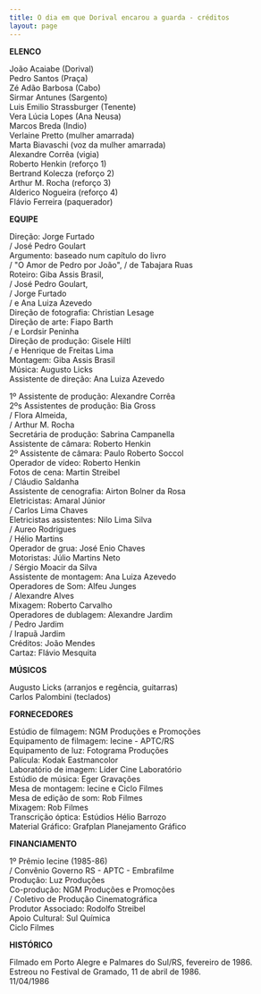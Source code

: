 ```yaml
---
title: O dia em que Dorival encarou a guarda - créditos
layout: page
---
```

**ELENCO**

João Acaiabe (Dorival)\
Pedro Santos (Praça)\
Zé Adão Barbosa (Cabo)\
Sirmar Antunes (Sargento)\
Luis Emilio Strassburger (Tenente)\
Vera Lúcia Lopes (Ana Neusa)\
Marcos Breda (Indio)\
Verlaine Pretto (mulher amarrada)\
Marta Biavaschi (voz da mulher amarrada)\
Alexandre Corrêa (vigia)\
Roberto Henkin (reforço 1)\
Bertrand Kolecza (reforço 2)\
Arthur M. Rocha (reforço 3)\
Alderico Nogueira (reforço 4)\
Flávio Ferreira (paquerador)

**EQUIPE**

Direção: Jorge Furtado\
/ José Pedro Goulart\
Argumento: baseado num capítulo do livro\
/ "O Amor de Pedro por João", / de Tabajara Ruas\
Roteiro: Giba Assis Brasil,\
/ José Pedro Goulart,\
/ Jorge Furtado\
/ e Ana Luiza Azevedo\
Direção de fotografia: Christian Lesage\
Direção de arte: Fiapo Barth\
/ e Lordsir Peninha\
Direção de produção: Gisele Hiltl\
/ e Henrique de Freitas Lima\
Montagem: Giba Assis Brasil\
Música: Augusto Licks\
Assistente de direção: Ana Luiza Azevedo

1º Assistente de produção: Alexandre Corrêa\
2ºs Assistentes de produção: Bia Gross\
/ Flora Almeida,\
/ Arthur M. Rocha\
Secretária de produção: Sabrina Campanella\
Assistente de câmara: Roberto Henkin\
2º Assistente de câmara: Paulo Roberto Soccol\
Operador de vídeo: Roberto Henkin\
Fotos de cena: Martin Streibel\
/ Cláudio Saldanha\
Assistente de cenografia: Airton Bolner da Rosa\
Eletricistas: Amaral Júnior\
/ Carlos Lima Chaves\
Eletricistas assistentes: Nilo Lima Silva\
/ Aureo Rodrigues\
/ Hélio Martins\
Operador de grua: José Enio Chaves\
Motoristas: Júlio Martins Neto\
/ Sérgio Moacir da Silva\
Assistente de montagem: Ana Luiza Azevedo\
Operadores de Som: Alfeu Junges\
/ Alexandre Alves\
Mixagem: Roberto Carvalho\
Operadores de dublagem: Alexandre Jardim\
/ Pedro Jardim\
/ Irapuã Jardim\
Créditos: João Mendes\
Cartaz: Flávio Mesquita

**MÚSICOS**

Augusto Licks (arranjos e regência, guitarras)\
Carlos Palombini (teclados)

**FORNECEDORES**

Estúdio de filmagem: NGM Produções e Promoções\
Equipamento de filmagem: Iecine - APTC/RS\
Equipamento de luz: Fotograma Produções\
Palícula: Kodak Eastmancolor\
Laboratório de imagem: Líder Cine Laboratório\
Estúdio de música: Eger Gravações\
Mesa de montagem: Iecine e Ciclo Filmes\
Mesa de edição de som: Rob Filmes\
Mixagem: Rob Filmes\
Transcrição óptica: Estúdios Hélio Barrozo\
Material Gráfico: Grafplan Planejamento Gráfico

**FINANCIAMENTO**

1º Prêmio Iecine (1985-86)\
/ Convênio Governo RS - APTC - Embrafilme\
Produção: Luz Produções\
Co-produção: NGM Produções e Promoções\
/ Coletivo de Produção Cinematográfica\
Produtor Associado: Rodolfo Streibel\
Apoio Cultural: Sul Química\
Ciclo Filmes

**HISTÓRICO**

Filmado em Porto Alegre e Palmares do Sul/RS, fevereiro de 1986.\
Estreou no Festival de Gramado, 11 de abril de 1986.\
11/04/1986